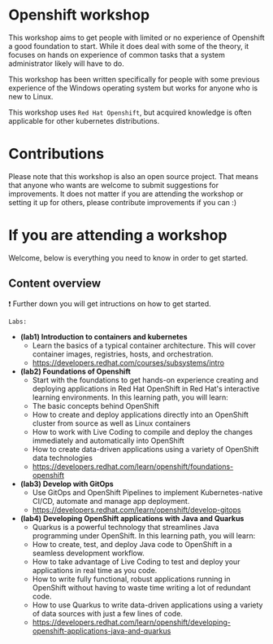 # Openshift workshop 

This workshop aims to get people with limited or no experience of Openshift a good foundation to start. While it does deal with some of the theory, it focuses on hands on experience of common tasks that a system administrator likely will have to do. 

This workshop has been written specifically for people with some previous experience of the Windows operating system but works for anyone who is new to Linux.

This workshop uses ```Red Hat Openshift```, but acquired knowledge is often applicable for other kubernetes distributions.

# Contributions
Please note that this workshop is also an open source project. That means that anyone who wants are welcome to submit suggestions for improvements. It does not matter if you are attending the workshop or setting it up for others, please contribute improvements if you can :)

# If you are attending a workshop

Welcome, below is everything you need to know in order to get started.

## Content overview

:exclamation: Further down you will get intructions on how to get started.

```Labs:```
- **(lab1) Introduction to containers and kubernetes**
    - Learn the basics of a typical container architecture. This will cover container images, registries, hosts, and orchestration.
    - https://developers.redhat.com/courses/subsystems/intro
- **(lab2) Foundations of Openshift**
    - Start with the foundations to get hands-on experience creating and deploying applications in Red Hat OpenShift in Red Hat's interactive learning environments. In this learning path, you will learn:
    - The basic concepts behind OpenShift
    - How to create and deploy applications directly into an OpenShift cluster from source as well as Linux containers
    - How to work with Live Coding to compile and deploy the changes immediately and automatically into OpenShift
    - How to create data-driven applications using a variety of OpenShift data technologies
    - https://developers.redhat.com/learn/openshift/foundations-openshift
- **(lab3) Develop with GitOps**
    - Use GitOps and OpenShift Pipelines to implement Kubernetes-native CI/CD, automate and manage app deployment.
    -  https://developers.redhat.com/learn/openshift/develop-gitops
- **(lab4) Developing OpenShift applications with Java and Quarkus**
    - Quarkus is a powerful technology that streamlines Java programming under OpenShift. In this learning path, you will learn: 
    - How to create, test, and deploy Java code to OpenShift in a seamless development workflow.
    - How to take advantage of Live Coding to test and deploy your applications in real time as you code.
    - How to write fully functional, robust applications running in OpenShift without having to waste time writing a lot of redundant code.
    - How to use Quarkus to write data-driven applications using a variety of data sources with just a few lines of code.
    - https://developers.redhat.com/learn/openshift/developing-openshift-applications-java-and-quarkus

